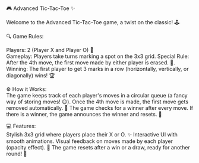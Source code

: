 🎮 Advanced Tic-Tac-Toe ✨

Welcome to the Advanced Tic-Tac-Toe game, a twist on the classic! 🕹️

🔍 Game Rules:

Players: 2 (Player X and Player O) 🤺  
Gameplay: Players take turns marking a spot on the 3x3 grid.
Special Rule: After the 4th move, the first move made by either player is erased. 🎲.   
Winning: The first player to get 3 marks in a row (horizontally, vertically, or diagonally) wins! 🏆

⚙️ How it Works:  
The game keeps track of each player's moves in a circular queue (a fancy way of storing moves! 😉).
Once the 4th move is made, the first move gets removed automatically. 🧹
The game checks for a winner after every move.
If there is a winner, the game announces the winner and resets. 🔄

💻 Features:  
Stylish 3x3 grid where players place their X or O. ✨
Interactive UI with smooth animations. Visual feedback on moves made by each player (opacity effect). 👀
The game resets after a win or a draw, ready for another round! 🔁

